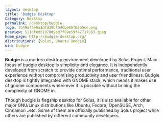 ```yaml
---
layout: desktop
title: 'Budgie Desktop'
Category: Desktop
permalink: /desktop/budgie
logo: 7b49af6e6a1dfd39bfb46be06f02b5ce.png
preview: 511dfedb1978d9ad7f89e59f47717563.jpeg
home_page: http://budgie-desktop.org/
distributions: [Solus, Ubuntu Budgie]
uid: budgie
---
```


**Budgie** is a modern desktop environment developed by Solus Project. Main focus of budgie desktop is simplicity and elegance. It is independently developed from scratch to provide optimal performance, traditional user experience without compromising productivity and user friendliness. Budgie desktop is tightly integrated with GNOME stack, which means it makes use of gnome components where ever it is possible without brining the complexity of GNOME in. 

Though budgie is flagship desktop for Solus, it is also available for other major GNU/Linux distributions like Ubuntu, Fedora, OpenSUSE, Arch, Cinnamon ..etc. Some of them are officially published by Solus project while others are published by different community developers.

